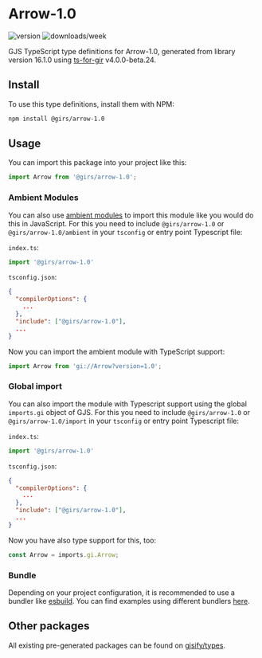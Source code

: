
# Arrow-1.0

![version](https://img.shields.io/npm/v/@girs/arrow-1.0)
![downloads/week](https://img.shields.io/npm/dw/@girs/arrow-1.0)


GJS TypeScript type definitions for Arrow-1.0, generated from library version 16.1.0 using [ts-for-gir](https://github.com/gjsify/ts-for-gir) v4.0.0-beta.24.


## Install

To use this type definitions, install them with NPM:
```bash
npm install @girs/arrow-1.0
```

## Usage

You can import this package into your project like this:
```ts
import Arrow from '@girs/arrow-1.0';
```

### Ambient Modules

You can also use [ambient modules](https://github.com/gjsify/ts-for-gir/tree/main/packages/cli#ambient-modules) to import this module like you would do this in JavaScript.
For this you need to include `@girs/arrow-1.0` or `@girs/arrow-1.0/ambient` in your `tsconfig` or entry point Typescript file:

`index.ts`:
```ts
import '@girs/arrow-1.0'
```

`tsconfig.json`:
```json
{
  "compilerOptions": {
    ...
  },
  "include": ["@girs/arrow-1.0"],
  ...
}
```

Now you can import the ambient module with TypeScript support: 

```ts
import Arrow from 'gi://Arrow?version=1.0';
```

### Global import

You can also import the module with Typescript support using the global `imports.gi` object of GJS.
For this you need to include `@girs/arrow-1.0` or `@girs/arrow-1.0/import` in your `tsconfig` or entry point Typescript file:

`index.ts`:
```ts
import '@girs/arrow-1.0'
```

`tsconfig.json`:
```json
{
  "compilerOptions": {
    ...
  },
  "include": ["@girs/arrow-1.0"],
  ...
}
```

Now you have also type support for this, too:

```ts
const Arrow = imports.gi.Arrow;
```

### Bundle

Depending on your project configuration, it is recommended to use a bundler like [esbuild](https://esbuild.github.io/). You can find examples using different bundlers [here](https://github.com/gjsify/ts-for-gir/tree/main/examples).

## Other packages

All existing pre-generated packages can be found on [gjsify/types](https://github.com/gjsify/types).

